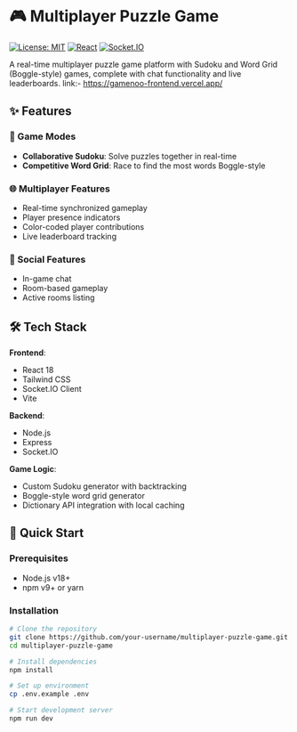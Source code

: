 # 🎮 Multiplayer Puzzle Game

[![License: MIT](https://img.shields.io/badge/License-MIT-yellow.svg)](https://opensource.org/licenses/MIT)
[![React](https://img.shields.io/badge/React-18.2+-61DAFB?logo=react)](https://reactjs.org/)
[![Socket.IO](https://img.shields.io/badge/Socket.IO-4.7+-010101?logo=socket.io)](https://socket.io/)

A real-time multiplayer puzzle game platform with Sudoku and Word Grid (Boggle-style) games, complete with chat functionality and live leaderboards.
link:- https://gamenoo-frontend.vercel.app/

## ✨ Features

### 🎲 Game Modes
- **Collaborative Sudoku**: Solve puzzles together in real-time
- **Competitive Word Grid**: Race to find the most words Boggle-style

### 🌐 Multiplayer Features
- Real-time synchronized gameplay
- Player presence indicators
- Color-coded player contributions
- Live leaderboard tracking

### 💬 Social Features
- In-game chat
- Room-based gameplay
- Active rooms listing

## 🛠️ Tech Stack

**Frontend**:
- React 18
- Tailwind CSS
- Socket.IO Client
- Vite

**Backend**:
- Node.js
- Express
- Socket.IO

**Game Logic**:
- Custom Sudoku generator with backtracking
- Boggle-style word grid generator
- Dictionary API integration with local caching

## 🚀 Quick Start

### Prerequisites
- Node.js v18+
- npm v9+ or yarn

### Installation
```bash
# Clone the repository
git clone https://github.com/your-username/multiplayer-puzzle-game.git
cd multiplayer-puzzle-game

# Install dependencies
npm install

# Set up environment
cp .env.example .env

# Start development server
npm run dev
